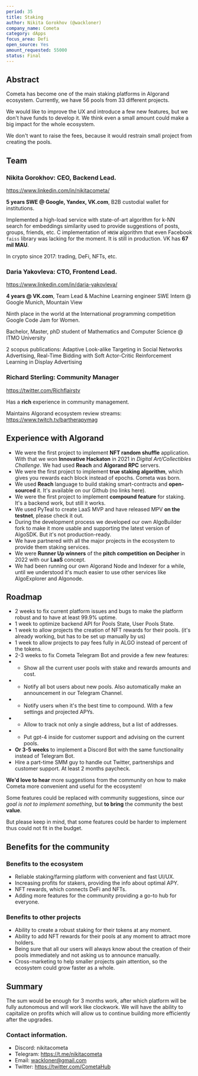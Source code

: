 ```yaml
---
period: 35
title: Staking
author: Nikita Gorokhov (@wackloner)
company_name: Cometa
category: dApps
focus_area: Defi
open_source: Yes
amount_requested: 55000
status: Final
---
```


## Abstract
Cometa has become one of the main staking platforms in Algorand ecosystem. Currently, we have 56 pools from 33 different projects.

We would like to improve the UX and introduce a few new features, but we don't have funds to develop it. We think even a small amount could make a big impact for the whole ecosystem.

We don't want to raise the fees, because it would restrain small project from creating the pools.

## Team
### Nikita Gorokhov: CEO, Backend Lead. 
https://www.linkedin.com/in/nikitacometa/

<b>5 years SWE @ Google, Yandex, VK.com</b>, B2B custodial wallet for institutions.

Implemented a high-load service with state-of-art algorithm for k-NN search for embeddings similarity used to provide suggestions of posts, groups, friends, etc. C implementation of `HNSW` algorithm that even Facebook `faiss` library was lacking for the moment. It is still in production. VK has <b>67 mil MAU</b>. 

In crypto since 2017: trading, DeFi, NFTs, etc. 

### Daria Yakovleva: CTO, Frontend Lead. 
https://www.linkedin.com/in/daria-yakovleva/ 

<b>4 years @ VK.com</b>, Team Lead & Machine Learning engineer
SWE Intern @ Google Munich, Mountain View

Ninth place in the world at the International programming competition Google Code Jam for Women.

Bachelor, Master, phD student of Mathematics and Computer Science @ ITMO University

2 scopus publications: Adaptive Look-alike Targeting in Social Networks Advertising, Real-Time Bidding with Soft Actor-Critic Reinforcement Learning in Display Advertising


### Richard Sterling: Community Manager

https://twitter.com/Richflairstv

Has a **rich** experience in community management.

Maintains Algorand ecosystem review streams: https://www.twitch.tv/bartherapymag

## Experience with Algorand
 
* We were the first project to implement <b>NFT random shuffle</b> application. With that we won **Innovative Hackaton** in 2021 in _Digital Art/Collectibles Challenge_. We had used **Reach** and **Algorand RPC** servers.
* We were the first project to implement <b>true staking algorithm</b>, which gives you rewards each block instead of epochs. Cometa was born.
* We used <b>Reach</b> language to build staking smart-contracts and **open-sourced** it. It's available on our Github (no links here).
* We were the first project to implement <b>compound feature</b> for staking. It's a backend work, but still it works.
* We used PyTeal to create LaaS MVP and have released MPV **on the testnet**, please check it out.
* During the development process we developed our own AlgoBuilder fork to make it more usable and supporting the latest version of AlgoSDK. But it's not production-ready.
* We have partnered with all the major projects in the ecosystem to provide them staking services.
* We were <b>Runner Up winners</b> of the **pitch competition** <b>on Decipher</b> in 2022 with our **LaaS** concept.
* We had been running our own Algorand Node and Indexer for a while, until we understood it's much easier to use other services like AlgoExplorer and Algonode.

## Roadmap

* 2 weeks to fix current platform issues and bugs to make the platform robust and to have at least 99.9% uptime.
* 1 week to optimize backend API for Pools State, User Pools State.
* 1 week to allow projects the creation of NFT rewards for their pools. (it's already working, but has to be set up manually by us)
* 1 week to allow projects to pay fees fully in ALGO instead of percent of the tokens.
* 2-3 weeks to fix Cometa Telegram Bot and provide a few new features:
* * Show all the current user pools with stake and rewards amounts and cost.
* * Notify all bot users about new pools. Also automatically make an announcement in our Telegram Channel.
* * Notify users when it's the best time to compound. With a few settings and projected APYs.
* * Allow to track not only a single address, but a list of addresses.
* * Put gpt-4 inside for customer support and advising on the current pools.
* **Or 3-5 weeks** to implement a Discord Bot with the same functionality instead of Telegram Bot.
* Hire a part-time SMM guy to handle out Twitter, partnerships and customer support. At least 2 months paycheck.


**We'd love to hear** more suggestions from the community on how to make Cometa more convenient and useful for the ecosystem!

Some features could be replaced with community suggestions, since _our goal is not to implement something_, but **to bring** the community the best **value**.

But please keep in mind, that some features could be harder to implement thus could not fit in the budget.

## Benefits for the community
### Benefits to the ecosystem

* Reliable staking/farming platform with convenient and fast UI/UX.
* Increasing profits for stakers, providing the info about optimal APY.
* NFT rewards, which connects DeFi and NFTs.
* Adding more features for the community providing a go-to hub for everyone.

### Benefits to other projects
* Ability to create a robust staking for their tokens at any moment.
* Ability to add NFT rewards for their pools at any moment to attract more holders.
* Being sure that all our users will always know about the creation of their pools immediately and not asking us to announce manually.
* Cross-marketing to help smaller projects gain attention, so the ecosystem could grow faster as a whole.

## Summary

The sum would be enough for 3 months work, after which platform will be fully autonomous and will work like clockwork. We will have the ability to capitalize on profits which will allow us to continue building more efficiently after the upgrades.

### Contact information.
* Discord: nikitacometa 
* Telegram: https://t.me/nikitacometa 
* Email: wackloner@gmail.com
* Twitter: https://twitter.com/CometaHub
